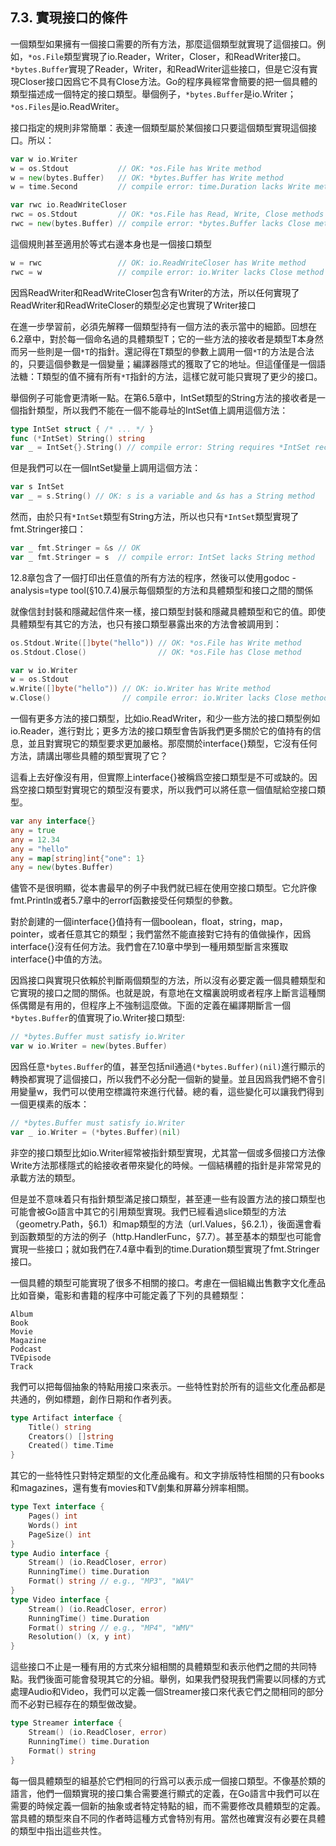 ## 7.3. 實現接口的條件

一個類型如果擁有一個接口需要的所有方法，那麼這個類型就實現了這個接口。例如，`*os.File`類型實現了io.Reader，Writer，Closer，和ReadWriter接口。`*bytes.Buffer`實現了Reader，Writer，和ReadWriter這些接口，但是它沒有實現Closer接口因爲它不具有Close方法。Go的程序員經常會簡要的把一個具體的類型描述成一個特定的接口類型。舉個例子，`*bytes.Buffer`是io.Writer；`*os.Files`是io.ReadWriter。

接口指定的規則非常簡單：表達一個類型屬於某個接口只要這個類型實現這個接口。所以：

```go
var w io.Writer
w = os.Stdout           // OK: *os.File has Write method
w = new(bytes.Buffer)   // OK: *bytes.Buffer has Write method
w = time.Second         // compile error: time.Duration lacks Write method

var rwc io.ReadWriteCloser
rwc = os.Stdout         // OK: *os.File has Read, Write, Close methods
rwc = new(bytes.Buffer) // compile error: *bytes.Buffer lacks Close method
```

這個規則甚至適用於等式右邊本身也是一個接口類型

```go
w = rwc                 // OK: io.ReadWriteCloser has Write method
rwc = w                 // compile error: io.Writer lacks Close method
```

因爲ReadWriter和ReadWriteCloser包含有Writer的方法，所以任何實現了ReadWriter和ReadWriteCloser的類型必定也實現了Writer接口

在進一步學習前，必須先解釋一個類型持有一個方法的表示當中的細節。回想在6.2章中，對於每一個命名過的具體類型T；它的一些方法的接收者是類型T本身然而另一些則是一個`*T`的指針。還記得在T類型的參數上調用一個`*T`的方法是合法的，只要這個參數是一個變量；編譯器隱式的獲取了它的地址。但這僅僅是一個語法糖：T類型的值不擁有所有`*T`指針的方法，這樣它就可能只實現了更少的接口。

舉個例子可能會更清晰一點。在第6.5章中，IntSet類型的String方法的接收者是一個指針類型，所以我們不能在一個不能尋址的IntSet值上調用這個方法：

```go
type IntSet struct { /* ... */ }
func (*IntSet) String() string
var _ = IntSet{}.String() // compile error: String requires *IntSet receiver
```

但是我們可以在一個IntSet變量上調用這個方法：

```go
var s IntSet
var _ = s.String() // OK: s is a variable and &s has a String method
```

然而，由於只有`*IntSet`類型有String方法，所以也只有`*IntSet`類型實現了fmt.Stringer接口：

```go
var _ fmt.Stringer = &s // OK
var _ fmt.Stringer = s  // compile error: IntSet lacks String method
```

12.8章包含了一個打印出任意值的所有方法的程序，然後可以使用godoc -analysis=type tool(§10.7.4)展示每個類型的方法和具體類型和接口之間的關係

就像信封封裝和隱藏起信件來一樣，接口類型封裝和隱藏具體類型和它的值。即使具體類型有其它的方法，也只有接口類型暴露出來的方法會被調用到：

```go
os.Stdout.Write([]byte("hello")) // OK: *os.File has Write method
os.Stdout.Close()                // OK: *os.File has Close method

var w io.Writer
w = os.Stdout
w.Write([]byte("hello")) // OK: io.Writer has Write method
w.Close()                // compile error: io.Writer lacks Close method
```

一個有更多方法的接口類型，比如io.ReadWriter，和少一些方法的接口類型例如io.Reader，進行對比；更多方法的接口類型會告訴我們更多關於它的值持有的信息，並且對實現它的類型要求更加嚴格。那麼關於interface{}類型，它沒有任何方法，請講出哪些具體的類型實現了它？

這看上去好像沒有用，但實際上interface{}被稱爲空接口類型是不可或缺的。因爲空接口類型對實現它的類型沒有要求，所以我們可以將任意一個值賦給空接口類型。

```go
var any interface{}
any = true
any = 12.34
any = "hello"
any = map[string]int{"one": 1}
any = new(bytes.Buffer)
```

儘管不是很明顯，從本書最早的例子中我們就已經在使用空接口類型。它允許像fmt.Println或者5.7章中的errorf函數接受任何類型的參數。

對於創建的一個interface{}值持有一個boolean，float，string，map，pointer，或者任意其它的類型；我們當然不能直接對它持有的值做操作，因爲interface{}沒有任何方法。我們會在7.10章中學到一種用類型斷言來獲取interface{}中值的方法。

因爲接口與實現只依賴於判斷兩個類型的方法，所以沒有必要定義一個具體類型和它實現的接口之間的關係。也就是說，有意地在文檔裏說明或者程序上斷言這種關係偶爾是有用的，但程序上不強制這麼做。下面的定義在編譯期斷言一個`*bytes.Buffer`的值實現了io.Writer接口類型:

```go
// *bytes.Buffer must satisfy io.Writer
var w io.Writer = new(bytes.Buffer)
```

因爲任意`*bytes.Buffer`的值，甚至包括nil通過`(*bytes.Buffer)(nil)`進行顯示的轉換都實現了這個接口，所以我們不必分配一個新的變量。並且因爲我們絕不會引用變量w，我們可以使用空標識符來進行代替。總的看，這些變化可以讓我們得到一個更樸素的版本：

```go
// *bytes.Buffer must satisfy io.Writer
var _ io.Writer = (*bytes.Buffer)(nil)
```

非空的接口類型比如io.Writer經常被指針類型實現，尤其當一個或多個接口方法像Write方法那樣隱式的給接收者帶來變化的時候。一個結構體的指針是非常常見的承載方法的類型。

但是並不意味着只有指針類型滿足接口類型，甚至連一些有設置方法的接口類型也可能會被Go語言中其它的引用類型實現。我們已經看過slice類型的方法（geometry.Path，§6.1）和map類型的方法（url.Values，§6.2.1），後面還會看到函數類型的方法的例子（http.HandlerFunc，§7.7）。甚至基本的類型也可能會實現一些接口；就如我們在7.4章中看到的time.Duration類型實現了fmt.Stringer接口。

一個具體的類型可能實現了很多不相關的接口。考慮在一個組織出售數字文化產品比如音樂，電影和書籍的程序中可能定義了下列的具體類型：

```
Album
Book
Movie
Magazine
Podcast
TVEpisode
Track
```

我們可以把每個抽象的特點用接口來表示。一些特性對於所有的這些文化產品都是共通的，例如標題，創作日期和作者列表。

```go
type Artifact interface {
	Title() string
	Creators() []string
	Created() time.Time
}
```
其它的一些特性只對特定類型的文化產品纔有。和文字排版特性相關的只有books和magazines，還有隻有movies和TV劇集和屏幕分辨率相關。

```go
type Text interface {
	Pages() int
	Words() int
	PageSize() int
}
type Audio interface {
	Stream() (io.ReadCloser, error)
	RunningTime() time.Duration
	Format() string // e.g., "MP3", "WAV"
}
type Video interface {
	Stream() (io.ReadCloser, error)
	RunningTime() time.Duration
	Format() string // e.g., "MP4", "WMV"
	Resolution() (x, y int)
}
```

這些接口不止是一種有用的方式來分組相關的具體類型和表示他們之間的共同特點。我們後面可能會發現其它的分組。舉例，如果我們發現我們需要以同樣的方式處理Audio和Video，我們可以定義一個Streamer接口來代表它們之間相同的部分而不必對已經存在的類型做改變。

```go
type Streamer interface {
	Stream() (io.ReadCloser, error)
	RunningTime() time.Duration
	Format() string
}
```

每一個具體類型的組基於它們相同的行爲可以表示成一個接口類型。不像基於類的語言，他們一個類實現的接口集合需要進行顯式的定義，在Go語言中我們可以在需要的時候定義一個新的抽象或者特定特點的組，而不需要修改具體類型的定義。當具體的類型來自不同的作者時這種方式會特別有用。當然也確實沒有必要在具體的類型中指出這些共性。
